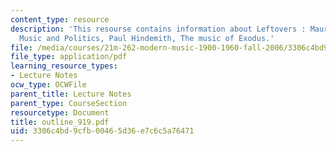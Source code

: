 ```yaml
---
content_type: resource
description: 'This resourse contains information about Leftovers : Maurice Ravel,
  Music and Politics, Paul Hindemith, The music of Exodus.'
file: /media/courses/21m-262-modern-music-1900-1960-fall-2006/3306c4bd9cfb00465d36e7c6c5a76471_outline_919.pdf
file_type: application/pdf
learning_resource_types:
- Lecture Notes
ocw_type: OCWFile
parent_title: Lecture Notes
parent_type: CourseSection
resourcetype: Document
title: outline_919.pdf
uid: 3306c4bd-9cfb-0046-5d36-e7c6c5a76471
---
```

